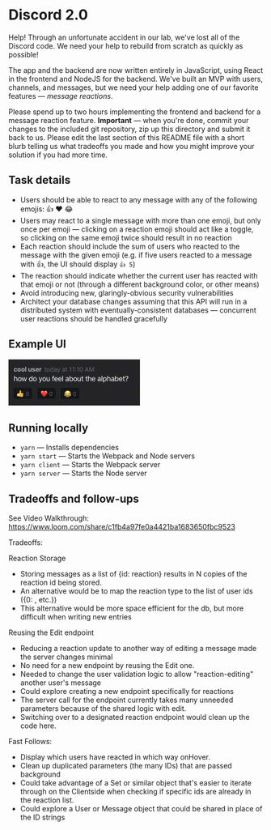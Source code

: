 # Discord 2.0

Help! Through an unfortunate accident in our lab, we've lost all of the Discord code. We need your help to rebuild from scratch as quickly as possible!

The app and the backend are now written entirely in JavaScript, using React in the frontend and NodeJS for the backend. We've built an MVP with users, channels, and messages, but we need your help adding one of our favorite features — _message reactions_.

Please spend up to two hours implementing the frontend and backend for a message reaction feature. **Important** — when you're done, commit your changes to the included git repository, zip up this directory and submit it back to us. Please edit the last section of this README file with a short blurb telling us what tradeoffs you made and how you might improve your solution if you had more time.

## Task details

- Users should be able to react to any message with any of the following emojis: 👍 ❤️ 😂
- Users may react to a single message with more than one emoji, but only once per emoji — clicking on a reaction emoji should act like a toggle, so clicking on the same emoji twice should result in no reaction
- Each reaction should include the sum of users who reacted to the message with the given emoji (e.g. if five users reacted to a message with 👍, the UI should display `👍 5`)
- The reaction should indicate whether the current user has reacted with that emoji or not (through a different background color, or other means)
- Avoid introducing new, glaringly-obvious security vulnerabilities
- Architect your database changes assuming that this API will run in a distributed system with eventually-consistent databases — concurrent user reactions should be handled gracefully

## Example UI

![Reactions UI demonstration](example.gif)

## Running locally

- `yarn` — Installs dependencies
- `yarn start` — Starts the Webpack and Node servers
- `yarn client` — Starts the Webpack server
- `yarn server` — Starts the Node server

## Tradeoffs and follow-ups

See Video Walkthrough: https://www.loom.com/share/c1fb4a97fe0a4421ba1683650fbc9523

Tradeoffs:

Reaction Storage
- Storing messages as a list of {id: reaction} results in N copies of the reaction id being stored.
- An alternative would be to map the reaction type to the list of user ids ({0: <ID-one>, <ID-two> etc.})
- This alternative would be more space efficient for the db, but more difficult when writing new entries

Reusing the Edit endpoint
- Reducing a reaction update to another way of editing a message made the server changes minimal
- No need for a new endpoint by reusing the Edit one.
- Needed to change the user validation logic to allow "reaction-editing" another user's message
- Could explore creating a new endpoint specifically for reactions
- The server call for the endpoint currently takes many unneeded parameters because of the shared logic with edit.
- Switching over to a designated reaction endpoint would clean up the code here.


Fast Follows:

- Display which users have reacted in which way onHover.
- Clean up duplicated parameters (the many IDs) that are passed background
- Could take advantage of a Set or similar object that's easier to iterate through on
  the Clientside when checking if specific ids are already in the reaction list.
- Could explore a User or Message object that could be shared in place of the ID strings
